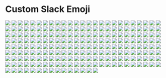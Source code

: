 # Custom Slack Emoji

<img src="img/.DS_Store"/> <img src="img/100-grand.png"/> <img src="img/2-cents.jpg"/> <img src="img/99.png"/> <img src="img/a+.png"/> <img src="img/actually.png"/> <img src="img/aim.png"/> <img src="img/air-quotes-close.png"/> <img src="img/air-quotes-open.png"/> <img src="img/airhorn.png"/> <img src="img/alexa.png"/> <img src="img/all-the-feels.gif"/> <img src="img/all-thumbs-up.gif"/> <img src="img/alot.png"/> <img src="img/amazon.png"/> <img src="img/angry-bird.png"/> <img src="img/angry-pikachu.png"/> <img src="img/apple-pie.png"/> <img src="img/approved.png"/> <img src="img/avocado-toast.png"/> <img src="img/bad-joke-eel.png"/> <img src="img/bam.png"/> <img src="img/bandaid.png"/> <img src="img/bang.png"/> <img src="img/bat-phone.png"/> <img src="img/bazinga.png"/> <img src="img/bb8-thumbs-up.png"/> <img src="img/bbc-kid.gif"/> <img src="img/bleach.png"/> <img src="img/blue-shell.png"/> <img src="img/boom.png"/> <img src="img/borg.png"/> <img src="img/bruce.png"/> <img src="img/burning-money.gif"/> <img src="img/bye_boo.gif"/> <img src="img/caffeine.png"/> <img src="img/captain-obvious.png"/> <img src="img/ceiling-parrot.gif"/> <img src="img/charlie-brown-tree.png"/> <img src="img/check-engine.png"/> <img src="img/cheers.gif"/> <img src="img/christmas_parrot.gif"/> <img src="img/chrome-dino.png"/> <img src="img/chrome.png"/> <img src="img/cigar.png"/> <img src="img/clippy-2.png"/> <img src="img/code.png"/> <img src="img/coffee_parrot.gif"/> <img src="img/conga-parrot.gif"/> <img src="img/cookie-monster.png"/> <img src="img/cool-doge.gif"/> <img src="img/coolio.png"/> <img src="img/copy-that.png"/> <img src="img/creeper.png"/> <img src="img/crickets.png"/> <img src="img/cyberman.png"/> <img src="img/cyclops.png"/> <img src="img/data.png"/> <img src="img/dealwithitparrot.gif"/> <img src="img/debbie-downer.png"/> <img src="img/delorean.png"/> <img src="img/disappoint.png"/> <img src="img/disco-dancer.gif"/> <img src="img/doge2.png"/> <img src="img/doge3d.gif"/> <img src="img/doh.png"/> <img src="img/easy.png"/> <img src="img/edge.png"/> <img src="img/ektron.png"/> <img src="img/ender-dragon.png"/> <img src="img/eye-of-sauron.png"/> <img src="img/eyeroll.png"/> <img src="img/fb-wow.gif"/> <img src="img/ferret.png"/> <img src="img/fetal-position.gif"/> <img src="img/fidget_spinner.gif"/> <img src="img/fiesta-parrot.gif"/> <img src="img/fireball.gif"/> <img src="img/firefox.png"/> <img src="img/fist-bump.gif"/> <img src="img/flux-capacitor.png"/> <img src="img/flying-money.gif"/> <img src="img/flywheel.png"/> <img src="img/friday.png"/> <img src="img/furby.png"/> <img src="img/girded-loins.png"/> <img src="img/gitlab.png"/> <img src="img/glue.png"/> <img src="img/google-wave.png"/> <img src="img/great-scott.png"/> <img src="img/green-light.png"/> <img src="img/grumpycat.png"/> <img src="img/hair-on-fire.png"/> <img src="img/happy-kermit.png"/> <img src="img/happy-obama.png"/> <img src="img/happy-robot.png"/> <img src="img/hodor.png"/> <img src="img/homestar.png"/> <img src="img/honey-where-are-my-pants.png"/> <img src="img/hot-potato.png"/> <img src="img/hot-sauce.png"/> <img src="img/hug.gif"/> <img src="img/ian-malcom.png"/> <img src="img/ie-lol.png"/> <img src="img/in-n-out.png"/> <img src="img/infinity-gauntlet.png"/> <img src="img/insulin.png"/> <img src="img/iron-giant.png"/> <img src="img/its-a-trap.png"/> <img src="img/jack.png"/> <img src="img/jenkins.png"/> <img src="img/jk.png"/> <img src="img/k-cup.png"/> <img src="img/k.png"/> <img src="img/ketchup.png"/> <img src="img/keyboard-shark.gif"/> <img src="img/kitten.png"/> <img src="img/kondo.png"/> <img src="img/land-shark.png"/> <img src="img/left-shark.png"/> <img src="img/lego-batman.png"/> <img src="img/margarita.png"/> <img src="img/mario_luigi_dance.gif"/> <img src="img/marzipan.png"/> <img src="img/mic-drop.png"/> <img src="img/mickey.png"/> <img src="img/moonwalking_parrot.gif"/> <img src="img/mustard.png"/> <img src="img/nancy.png"/> <img src="img/neo.png"/> <img src="img/nerf.png"/> <img src="img/netscape.png"/> <img src="img/no-cigar.png"/> <img src="img/ok-2.gif"/> <img src="img/opera.png"/> <img src="img/orly.png"/> <img src="img/pac-man.gif"/> <img src="img/party-beaver.png"/> <img src="img/pc.png"/> <img src="img/penalty-flag.png"/> <img src="img/philosoraptor.png"/> <img src="img/phoenix.png"/> <img src="img/pickle-rick.png"/> <img src="img/poker-face.png"/> <img src="img/pow.png"/> <img src="img/prime.png"/> <img src="img/radioactive.jpg"/> <img src="img/rainbow-puke.png"/> <img src="img/red-card.jpg"/> <img src="img/red-light.png"/> <img src="img/refresh.gif"/> <img src="img/refresh.png"/> <img src="img/right-thumb.png"/> <img src="img/rimshot.gif"/> <img src="img/roger-roger.png"/> <img src="img/rollerblades.png"/> <img src="img/romaine.png"/> <img src="img/rubber-duck.png"/> <img src="img/sad-obama.png"/> <img src="img/sad-parrot.gif"/> <img src="img/sad-trombone.png"/> <img src="img/safari.png"/> <img src="img/sassy_parrot.gif"/> <img src="img/science-parrot.gif"/> <img src="img/series-of-tubes.png"/> <img src="img/shocked-cat.png"/> <img src="img/shocked.gif"/> <img src="img/siri.png"/> <img src="img/sketch.png"/> <img src="img/slowclap.gif"/> <img src="img/snugglesworth.png"/> <img src="img/sonic-waiting.gif"/> <img src="img/sonic.png"/> <img src="img/soup.png"/> <img src="img/space-shuttle.png"/> <img src="img/spinner.gif"/> <img src="img/starman.png"/> <img src="img/strongbad.png"/> <img src="img/strongsad.png"/> <img src="img/success.png"/> <img src="img/supervillain.png"/> <img src="img/sweater.png"/> <img src="img/tadont.png"/> <img src="img/tardis.png"/> <img src="img/teamwork.png"/> <img src="img/thanks-obama.png"/> <img src="img/the-cheat.png"/> <img src="img/the-queen.png"/> <img src="img/the-thing.png"/> <img src="img/this-is-fine.png"/> <img src="img/tina-belcher.png"/> <img src="img/toph.png"/> <img src="img/totes.png"/> <img src="img/trash.png"/> <img src="img/trello.png"/> <img src="img/trogdor.png"/> <img src="img/tube-man.gif"/> <img src="img/turkish-delight.png"/> <img src="img/unsubscribe.png"/> <img src="img/watching-you.gif"/> <img src="img/whoa.png"/> <img src="img/witness-protection-parrot.gif"/> <img src="img/woo.png"/> <img src="img/worst-ever.png"/> <img src="img/www.png"/> <img src="img/yahtzee.png"/> <img src="img/yellow-card.jpg"/> <img src="img/yellow-light.png"/> <img src="img/yo-yo.png"/> <img src="img/you-rock.png"/> <img src="img/zap-2.png"/> <img src="img/zen.png"/> <img src="img/zoidberg.jpg"/> <img src="img/zombie.gif"/> <img src="img/zuck.png"/> 